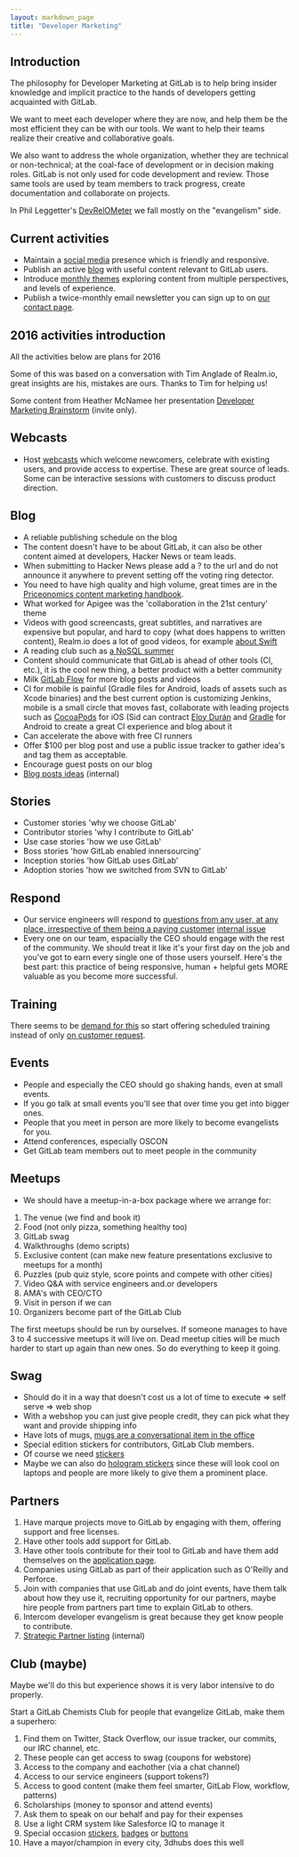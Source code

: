 ```yaml
---
layout: markdown_page
title: "Developer Marketing"
---
```


## Introduction

The philosophy for Developer Marketing at GitLab is to help bring insider knowledge and implicit practice to the hands of developers getting acquainted with GitLab.

We want to meet each developer where they are now, and help them be the most efficient they can be with our tools. We want to help their teams realize their creative and collaborative goals.

We also want to address the whole organization, whether they are technical or non-technical; at the coal-face of development or in decision making roles. GitLab is not only used for code development and review. Those same tools are used by team members to track progress, create documentation and collaborate on projects.

In Phil Leggetter's [DevRelOMeter](http://www.leggetter.co.uk/2016/02/03/defining-developer-relations.html) we fall mostly on the "evangelism" side.

## Current activities

- Maintain a [social media](/handbook/marketing/developer-marketing/social-media/) presence which is friendly and responsive.
- Publish an active [blog](/handbook/marketing/developer-marketing/blog/) with useful content relevant to GitLab users.
- Introduce [monthly themes](/handbook/marketing/developer-marketing/monthly/) exploring content from multiple perspectives, and levels of experience.
- Publish a twice-monthly email newsletter you can sign up to on [our contact page](https://about.gitlab.com/contact/).

## 2016 activities introduction

All the activities below are plans for 2016

Some of this was based on a conversation with Tim Anglade of Realm.io, great insights are his, mistakes are ours. Thanks to Tim for helping us!

Some content from Heather McNamee her presentation [Developer Marketing Brainstorm](https://docs.google.com/document/d/1gCOSWFysoEfYbnAQcqteWjQYQzzphW0Gd0XRcTXYHVw/edit#) (invite only).

## Webcasts

- Host [webcasts](/handbook/marketing/developer-marketing/webcasts/) which welcome newcomers, celebrate with existing users, and provide access to expertise. These are great source of leads. Some can be interactive sessions with customers to discuss product direction.

## Blog

* A reliable publishing schedule on the blog
* The content doesn't have to be about GitLab, it can also be other content aimed at developers, Hacker News or team leads.
* When submitting to Hacker News please add a ? to the url and do not announce it anywhere to prevent setting off the voting ring detector.
* You need to have high quality and high volume, great times are in the [Priceonomics content marketing handbook](http://priceonomics.com/the-content-marketing-handbook/).
* What worked for Apigee was the 'collaboration in the 21st century' theme
* Videos with good screencasts, great subtitles, and narratives are expensive but popular, and hard to copy (what does happens to written content), Realm.io does a lot of good videos, for example [about Swift](https://realm.io/news/top-5-swift-videos-of-2014/)
* A reading club such as [a NoSQL summer](http://nosqlsummer.org/)
* Content should communicate that GitLab is ahead of other tools (CI, etc.), it is the cool new thing, a better product with a better community
* Milk [GitLab Flow](http://doc.gitlab.com/ee/workflow/gitlab_flow.html) for more blog posts and videos
* CI for mobile is painful (Gradle files for Android, loads of assets such as Xcode binaries) and the best current option is customizing Jenkins, mobile is a small circle that moves fast, collaborate with leading projects such as [CocoaPods](https://cocoapods.org/) for iOS (Sid can contract [Eloy Durán](https://twitter.com/alloy) and [Gradle](https://gradle.org/) for Android to create a great CI experience and blog about it
* Can accelerate the above with free CI runners
* Offer $100 per blog post and use a public issue tracker to gather idea's and tag them as acceptable.
* Encourage guest posts on our blog
* [Blog posts ideas](https://dev.gitlab.org/gitlab/blog-posts/issues) (internal)

## Stories

* Customer stories 'why we choose GitLab'
* Contributor stories 'why I contribute to GitLab'
* Use case stories 'how we use GitLab'
* Boss stories 'how GitLab enabled innersourcing'
* Inception stories 'how GitLab uses GitLab'
* Adoption stories 'how we switched from SVN to GitLab'

## Respond

* Our service engineers will respond to [questions from any user, at any place, irrespective of them being a paying customer](https://about.gitlab.com/handbook/support/) [internal issue](https://dev.gitlab.org/gitlab/organization/issues/497)
* Every one on our team, espacially the CEO should engage with the rest of the community. We should treat it like it's your first day on the job and you've got to earn every single one of those users yourself. Here's the best part: this practice of being responsive, human + helpful gets MORE valuable as you become more successful.

## Training

There seems to be [demand for this](https://www.theknowledgeacademy.com/sc/courses/source-code-software-training/gitlab-software-training/victoria/) so start offering scheduled training instead of only [on customer request](https://about.gitlab.com/training/).

## Events

* People and especially the CEO should go shaking hands, even at small events.
* If you go talk at small events you'll see that over time you get into bigger ones.
* People that you meet in person are more likely to become evangelists for you.
* Attend conferences, especially OSCON
* Get GitLab team members out to meet people in the community

## Meetups

* We should have a meetup-in-a-box package where we arrange for:

1. The venue (we find and book it)
1. Food (not only pizza, something healthy too)
1. GitLab swag
1. Walkthroughs (demo scripts)
1. Exclusive content (can make new feature presentations exclusive to meetups for a month)
1. Puzzles (pub quiz style, score points and compete with other cities)
1. Video Q&A with service engineers and.or developers
1. AMA's with CEO/CTO
1. Visit in person if we can
1. Organizers become part of the GitLab Club

The first meetups should be run by ourselves.
If someone manages to have 3 to 4 successive meetups it will live on.
Dead meetup cities will be much harder to start up again than new ones.
So do everything to keep it going.

## Swag

* Should do it in a way that doesn't cost us a lot of time to execute => self serve => web shop
* With a webshop you can just give people credit, they can pick what they want and provide shipping info
* Have lots of mugs, [mugs are a conversational item in the office](http://dealwhisperers.blogspot.co.il/2015/07/a-million-dollar-coffee-cup.html)
* Special edition stickers for contributors, GitLab Club members.
* Of course we need [stickers](http://opensource.com/business/15/11/open-source-stickers)
* Maybe we can also do [hologram stickers](http://www.integraf.com/custom/hologram-stickers-labels/) since these will look cool on laptops and people are more likely to give them a prominent place.

## Partners

1. Have marque projects move to GitLab by engaging with them, offering support and free licenses.
1. Have other tools add support for GitLab.
1. Have other tools contribute for their tool to GitLab and have them add themselves on the [application page](https://about.gitlab.com/applications/).
1. Companies using GitLab as part of their application such as O'Reilly and Perforce.
1. Join with companies that use GitLab and do joint events, have them talk about how they use it, recruiting opportunity for our partners, maybe hire people from partners part time to explain GitLab to others.
1. Intercom developer evangelism is great because they get know people to contribute.
1. [Strategic Partner listing](https://docs.google.com/document/d/1-oAf0tMlTrAaPAsG_8NLXrI3DEZqI5ZA0gW0lKxFjA4/edit) (internal)

## Club (maybe)

Maybe we'll do this but experience shows it is very labor intensive to do properly.

Start a GitLab Chemists Club for people that evangelize GitLab, make them a superhero:

1. Find them on Twitter, Stack Overflow, our issue tracker, our commits, our IRC channel, etc.
1. These people can get access to swag (coupons for webstore)
1. Access to the company and eachother (via a chat channel)
1. Access to our service engineers (support tokens?)
1. Access to good content (make them feel smarter, GitLab Flow, workflow, patterns)
1. Scholarships (money to sponsor and attend events)
1. Ask them to speak on our behalf and pay for their expenses
1. Use a light CRM system like Salesforce IQ to manage it
1. Special occasion [stickers](https://twitter.com/arturcygan/status/667729015155879937), [badges](http://www.nerdmeritbadges.com/) or [buttons](http://www.computerhistory.org/collections/catalog/102635438)
1. Have a mayor/champion in every city, 3dhubs does this well
